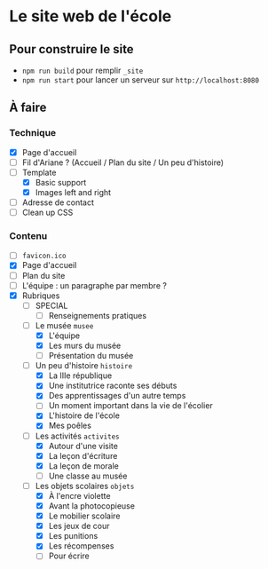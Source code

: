 # Le site web de l'école

## Pour construire le site

- `npm run build` pour remplir `_site`
- `npm run start` pour lancer un serveur sur `http://localhost:8080`

## À faire

### Technique

- [x] Page d'accueil
- [ ] Fil d'Ariane ? (Accueil / Plan du site / Un peu d'histoire)
- [ ] Template
  - [x] Basic support
  - [x] Images left and right
- [ ] Adresse de contact
- [ ] Clean up CSS

### Contenu

- [ ] `favicon.ico`
- [x] Page d'accueil
- [ ] Plan du site
- [ ] L'équipe : un paragraphe par membre ?
- [x] Rubriques
  - [ ] SPECIAL
    - [ ] Renseignements pratiques
  - [ ] Le musée `musee`
    - [x] L'équipe
    - [x] Les murs du musée
    - [ ] Présentation du musée
  - [ ] Un peu d'histoire `histoire`
    - [x] La IIIe république
    - [x] Une institutrice raconte ses débuts
    - [x] Des apprentissages d'un autre temps
    - [ ] Un moment important dans la vie de l'écolier
    - [x] L'histoire de l'école
    - [x] Mes poêles
  - [ ] Les activités `activites`
    - [x] Autour d'une visite
    - [x] La leçon d'écriture
    - [x] La leçon de morale
    - [ ] Une classe au musée
  - [ ] Les objets scolaires `objets`
    - [x] À l'encre violette
    - [x] Avant la photocopieuse
    - [x] Le mobilier scolaire
    - [x] Les jeux de cour
    - [x] Les punitions
    - [x] Les récompenses
    - [ ] Pour écrire